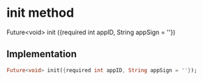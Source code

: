 


# init method








Future&lt;void> init
({required int appID, String appSign = ''})








## Implementation

```dart
Future<void> init({required int appID, String appSign = ''});
```








